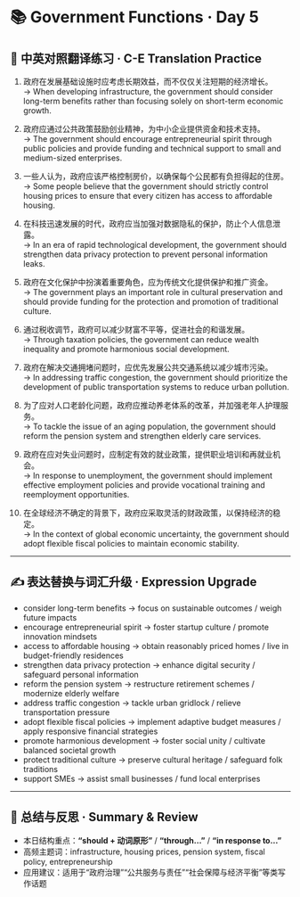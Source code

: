 # 📚 Government Functions · Day 5

## 📖 中英对照翻译练习 · C-E Translation Practice

1. 政府在发展基础设施时应考虑长期效益，而不仅仅关注短期的经济增长。  
   → When developing infrastructure, the government should consider long-term benefits rather than focusing solely on short-term economic growth.

2. 政府应通过公共政策鼓励创业精神，为中小企业提供资金和技术支持。  
   → The government should encourage entrepreneurial spirit through public policies and provide funding and technical support to small and medium-sized enterprises.

3. 一些人认为，政府应该严格控制房价，以确保每个公民都有负担得起的住房。  
   → Some people believe that the government should strictly control housing prices to ensure that every citizen has access to affordable housing.

4. 在科技迅速发展的时代，政府应当加强对数据隐私的保护，防止个人信息泄露。  
   → In an era of rapid technological development, the government should strengthen data privacy protection to prevent personal information leaks.

5. 政府在文化保护中扮演着重要角色，应为传统文化提供保护和推广资金。  
   → The government plays an important role in cultural preservation and should provide funding for the protection and promotion of traditional culture.

6. 通过税收调节，政府可以减少财富不平等，促进社会的和谐发展。  
   → Through taxation policies, the government can reduce wealth inequality and promote harmonious social development.

7. 政府在解决交通拥堵问题时，应优先发展公共交通系统以减少城市污染。  
   → In addressing traffic congestion, the government should prioritize the development of public transportation systems to reduce urban pollution.

8. 为了应对人口老龄化问题，政府应推动养老体系的改革，并加强老年人护理服务。  
   → To tackle the issue of an aging population, the government should reform the pension system and strengthen elderly care services.

9. 政府在应对失业问题时，应制定有效的就业政策，提供职业培训和再就业机会。  
   → In response to unemployment, the government should implement effective employment policies and provide vocational training and reemployment opportunities.

10. 在全球经济不确定的背景下，政府应采取灵活的财政政策，以保持经济的稳定。  
   → In the context of global economic uncertainty, the government should adopt flexible fiscal policies to maintain economic stability.

---

## ✍️ 表达替换与词汇升级 · Expression Upgrade

- consider long-term benefits → focus on sustainable outcomes / weigh future impacts  
- encourage entrepreneurial spirit → foster startup culture / promote innovation mindsets  
- access to affordable housing → obtain reasonably priced homes / live in budget-friendly residences  
- strengthen data privacy protection → enhance digital security / safeguard personal information  
- reform the pension system → restructure retirement schemes / modernize elderly welfare  
- address traffic congestion → tackle urban gridlock / relieve transportation pressure  
- adopt flexible fiscal policies → implement adaptive budget measures / apply responsive financial strategies  
- promote harmonious development → foster social unity / cultivate balanced societal growth  
- protect traditional culture → preserve cultural heritage / safeguard folk traditions  
- support SMEs → assist small businesses / fund local enterprises

---

## 🧠 总结与反思 · Summary & Review

- 本日结构重点：**“should + 动词原形”** / **“through…”** / **“in response to…”**  
- 高频主题词：infrastructure, housing prices, pension system, fiscal policy, entrepreneurship  
- 应用建议：适用于“政府治理”“公共服务与责任”“社会保障与经济平衡”等类写作话题

